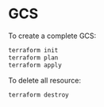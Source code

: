 # GCS

To create a complete GCS:

```bash
terraform init
terraform plan
terraform apply
```

To delete all resource:

```bash
terraform destroy
```
